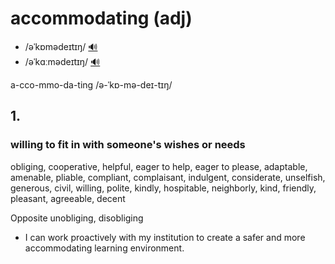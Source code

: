 # accommodating (adj)

- /əˈkɒmədeɪtɪŋ/ [🔊](https://www.oxfordlearnersdictionaries.com/media/english/uk_pron/a/acc/accom/accommodating__gb_1.mp3)
- /əˈkɑːmədeɪtɪŋ/ [🔊](https://www.oxfordlearnersdictionaries.com/media/english/us_pron/a/acc/accom/accommodating__us_1.mp3)

a-cco-mmo-da-ting /ə-ˈkɒ-mə-deɪ-tɪŋ/

## 1.

### willing to fit in with someone's wishes or needs

obliging, cooperative, helpful, eager to help, eager to please, adaptable, amenable, pliable, compliant, complaisant, indulgent, considerate, unselfish, generous, civil, willing, polite, kindly, hospitable, neighborly, kind, friendly, pleasant, agreeable, decent

Opposite unobliging, disobliging

- I can work proactively with my institution to create a safer and more accommodating learning environment.